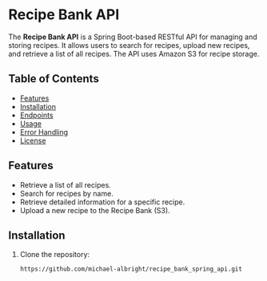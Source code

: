 # Recipe Bank API

The **Recipe Bank API** is a Spring Boot-based RESTful API for managing and storing recipes. It allows users to search for recipes, upload new recipes, and retrieve a list of all recipes. The API uses Amazon S3 for recipe storage.

## Table of Contents

- [Features](#features)
- [Installation](#installation)
- [Endpoints](#endpoints)
- [Usage](#usage)
- [Error Handling](#error-handling)
- [License](#license)

## Features

- Retrieve a list of all recipes.
- Search for recipes by name.
- Retrieve detailed information for a specific recipe.
- Upload a new recipe to the Recipe Bank (S3).

## Installation

1. Clone the repository:
   ```bash
   https://github.com/michael-albright/recipe_bank_spring_api.git
